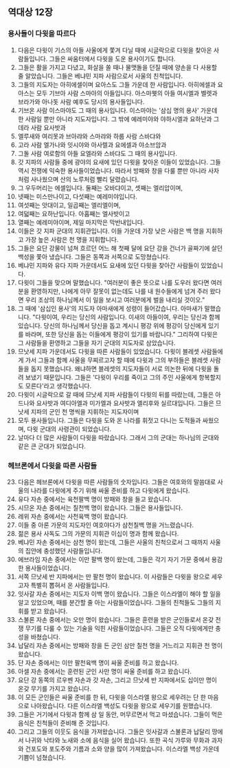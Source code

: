## 역대상 12장

### 용사들이 다윗을 따르다
1. 다음은 다윗이 기스의 아들 사울에게 쫓겨 다닐 때에 시글락으로 다윗을 찾아온 사람들입니다. 그들은 싸움터에서 다윗을 도운 용사이기도 합니다.
2. 그들은 활을 가지고 다녔고, 화살을 쏠 때나 물맷돌을 던질 때에 양손을 다 사용할 줄 알았습니다. 그들은 베냐민 지파 사람으로서 사울의 친척입니다.
3. 그들의 지도자는 아히에셀이며 요아스도 그들 가운데 한 사람입니다. 아히에셀과 요아스는 모두 기브아 사람 스마아의 아들입니다. 아스마웻의 아들 여시엘과 벨렛과 브라가와 아나돗 사람 예후도 당시의 용사들입니다.
4. 기브온 사람 이스마야도 그 때의 용사입니다. 이스마야는 '삼십 명의 용사' 가운데 한 사람일 뿐만 아니라 지도자입니다. 그 밖에 예레미야와 야하시엘과 요하난과 그데라 사람 요사밧과
5. 엘루새와 여리못과 브아랴와 스마랴와 하룹 사람 스바댜와
6. 고라 사람 엘가나와 잇시야와 아사렐과 요에셀과 야소브암과
7. 그돌 사람 여로함의 아들 요엘라와 스바댜도 그 때의 용사입니다.
8. 갓 지파의 사람들 중에 광야의 요새에 있던 다윗을 찾아온 이들이 있었습니다. 그들 역시 전쟁에 익숙한 용사들이었습니다. 따라서 방패와 창을 다룰 뿐만 아니라 사자처럼 사나웠으며 산의 노루처럼 빨리 달렸습니다.
9. 그 우두머리는 에셀입니다. 둘째는 오바댜이고, 셋째는 엘리압이며,
10. 넷째는 미스만나이고, 다섯째는 예레미야입니다.
11. 여섯째는 앗대이고, 일곱째는 엘리엘이며,
12. 여덟째는 요하난입니다. 아홉째는 엘사밧이고
13. 열째는 예레미야이며, 제일 마지막은 막반내입니다.
14. 이들은 갓 지파 군대의 지휘관입니다. 이들 가운데 가장 낮은 사람은 백 명을 지휘하고 가장 높은 사람은 천 명을 지휘합니다.
15. 그들은 요단 강물이 넘쳐 흐르던 어느 해 첫째 달에 요단 강을 건너가 골짜기에 살던 백성을 쫓아 냈습니다. 그들은 동쪽과 서쪽으로 도망쳤습니다.
16. 베냐민 지파와 유다 지파 가운데서도 요새에 있던 다윗을 찾아간 사람들이 있었습니다.
17. 다윗이 그들을 맞으며 말했습니다. "여러분이 좋은 뜻으로 나를 도우러 왔다면 여러분을 환영하지만, 나에게 아무 잘못이 없는데도 나를 내 원수들에게 넘겨 주러 왔다면 우리 조상의 하나님께서 이 일을 보시고 여러분에게 벌을 내리실 것이오."
18. 그 때에 '삼십인 용사'의 지도자 아마새에게 성령이 들어갔습니다. 아마새가 말했습니다. "다윗이여, 우리는 당신의 사람입니다. 이새의 아들이여, 우리는 당신과 함께 있습니다. 당신의 하나님께서 당신을 돕고 계시니 평강 위에 평강이 당신에게 있기를 바라며, 또한 당신을 돕는 이들에게 평강이 있기를 바랍니다." 그리하여 다윗은 그 사람들을 환영하고 그들을 자기 군대의 지도자로 삼았습니다.
19. 므낫세 지파 가운데서도 다윗을 따른 사람들이 있었습니다. 다윗이 블레셋 사람들에게 가서 그들과 함께 사울을 무찌르고자 할 때에 다윗과 그의 부하들은 블레셋 사람들을 돕지 못했습니다. 왜냐하면 블레셋의 지도자들이 서로 의논한 뒤에 다윗을 돌려 보냈기 때문입니다. 그들은 '다윗이 우리를 죽이고 그의 주인 사울에게 항복할지도 모른다'라고 생각했습니다.
20. 다윗이 시글락으로 갈 때에 므낫세 지파 사람들이 다윗의 뒤를 따랐는데, 그들은 아드나와 요사밧과 여디아엘과 미가엘과 요사밧과 엘리후와 실르대입니다. 그들은 므낫세 지파의 군인 천 명씩을 지휘하는 지도자이며
21. 모두 용사들입니다. 그들은 다윗을 도와 온 나라를 휘젓고 다니는 도적들과 싸웠으며, 다윗 군대의 사령관이 되었습니다.
22. 날마다 더 많은 사람들이 다윗을 따랐습니다. 그래서 그의 군대는 하나님의 군대와 같은 큰 군대가 되었습니다.
### 헤브론에서 다윗을 따른 사람들
23. 다음은 헤브론에서 다윗을 따른 사람들의 숫자입니다. 그들은 여호와의 말씀대로 사울의 나라를 다윗에게 주기 위해 싸울 준비를 하고 다윗에게 왔습니다.
24. 유다 자손 중에서는 육천팔백 명이 방패와 창을 들고 왔습니다.
25. 시므온 자손 중에서는 칠천백 명이 왔습니다. 그들은 용사들입니다.
26. 레위 자손 중에서는 사천육백 명이 왔습니다.
27. 이들 중 아론 가문의 지도자인 여호야다가 삼천칠백 명을 거느렸습니다.
28. 젊은 용사 사독도 그의 가문의 지휘관 이십이 명과 함께 왔습니다.
29. 베냐민 자손 중에서는 삼천 명이 왔는데, 그들은 사울의 친척으로서 그 때까지 사울의 집안에 충성했던 사람들입니다.
30. 에브라임 자손 중에서는 이만 팔백 명이 왔는데, 그들은 각기 자기 가문 중에서 용감한 용사들이었습니다.
31. 서쪽 므낫세 반 지파에서는 만 팔천 명이 왔습니다. 이 사람들은 다윗을 왕으로 세우고자 특별히 뽑혀서 온 사람들입니다.
32. 잇사갈 자손 중에서는 지도자 이백 명이 왔습니다. 그들은 이스라엘이 해야 할 일을 알고 있었으며, 때를 분간할 줄 아는 사람들이었습니다. 그들의 친척들도 그들의 지휘를 받고 왔습니다.
33. 스불론 자손 중에서는 오만 명이 왔습니다. 그들은 훈련을 받은 군인들로서 온갖 전쟁 무기를 다룰 수 있는 기술을 익힌 사람들이었습니다. 그들은 오직 다윗에게만 충성을 바쳤습니다.
34. 납달리 자손 중에서는 방패와 창을 든 군인 삼만 칠천 명을 거느리고 지휘관 천 명이 왔습니다.
35. 단 자손 중에서는 이만 팔천육백 명이 싸울 준비를 하고 왔습니다.
36. 아셀 자손 중에서는 훈련된 군인 사만 명이 싸울 준비를 하고 왔습니다.
37. 요단 강 동쪽의 르우벤 자손과 갓 자손, 그리고 므낫세 반 지파에서도 십이만 명이 온갖 무기를 가지고 왔습니다.
38. 이 모든 군인들은 싸울 준비를 한 뒤, 다윗을 이스라엘 왕으로 세우려는 단 한 마음으로 나아왔습니다. 다른 이스라엘 백성도 다윗을 왕으로 세우기를 원했습니다.
39. 그들은 거기에서 다윗과 함께 삼 일 동안, 머무르면서 먹고 마셨습니다. 그들이 먹은 음식은 친척들이 준비해 준 것입니다.
40. 그리고 그들의 이웃도 음식을 가져왔습니다. 그들은 잇사갈과 스불론과 납달리 땅에서 나귀와 낙타와 노새와 소에 음식을 실어 왔습니다. 또한 곡식 가루와 무화과 과자와 건포도와 포도주와 기름과 소와 양을 많이 가져왔습니다. 이스라엘 백성 가운데 기쁨이 넘쳤습니다.